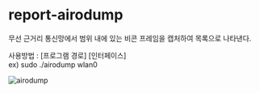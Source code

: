 # report-airodump

무선 근거리 통신망에서 범위 내에 있는 비콘 프레임을 캡처하여 목록으로 나타낸다.

사용방법 : [프로그램 경로] [인터페이스] </br>
ex) sudo ./airodump wlan0 </br>


![airodump](https://user-images.githubusercontent.com/85146195/211363320-63181740-aed2-482a-9649-14891eb57838.png)

